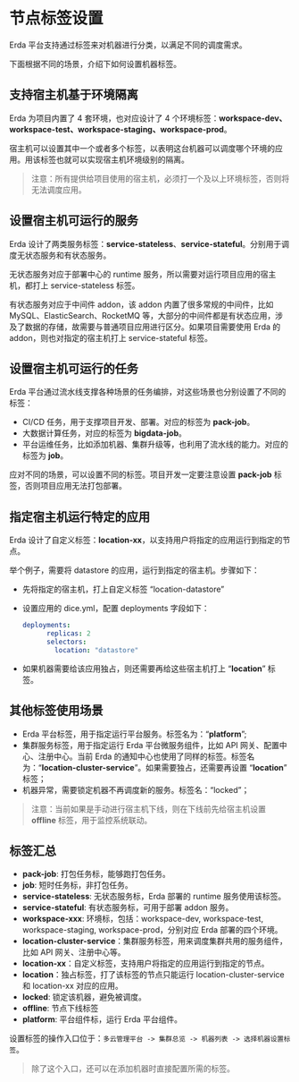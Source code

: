 # 节点标签设置

Erda 平台支持通过标签来对机器进行分类，以满足不同的调度需求。

下面根据不同的场景，介绍下如何设置机器标签。

## 支持宿主机基于环境隔离

Erda 为项目内置了 4 套环境，也对应设计了 4 个环境标签：**workspace-dev、workspace-test、workspace-staging、workspace-prod**。

宿主机可以设置其中一个或者多个标签，以表明这台机器可以调度哪个环境的应用。用该标签也就可以实现宿主机环境级别的隔离。

> 注意：所有提供给项目使用的宿主机，必须打一个及以上环境标签，否则将无法调度应用。

## 设置宿主机可运行的服务

Erda 设计了两类服务标签：**service-stateless**、**service-stateful**。分别用于调度无状态服务和有状态服务。

无状态服务对应于部署中心的 runtime 服务，所以需要对运行项目应用的宿主机，都打上 service-stateless 标签。

有状态服务对应于中间件 addon，该 addon 内置了很多常规的中间件，比如 MySQL、ElasticSearch、RocketMQ 等，大部分的中间件都是有状态应用，涉及了数据的存储，故需要与普通项目应用进行区分。如果项目需要使用 Erda 的 addon，则也对指定的宿主机打上 service-stateful 标签。

## 设置宿主机可运行的任务

Erda 平台通过流水线支撑各种场景的任务编排，对这些场景也分别设置了不同的标签：

- CI/CD 任务，用于支撑项目开发、部署。对应的标签为 **pack-job**。
- 大数据计算任务，对应的标签为 **bigdata-job**。
- 平台运维任务，比如添加机器、集群升级等，也利用了流水线的能力。对应的标签为 **job**。

应对不同的场景，可以设置不同的标签。项目开发一定要注意设置 **pack-job** 标签，否则项目应用无法打包部署。

## 指定宿主机运行特定的应用

Erda 设计了自定义标签：**location-xx**，以支持用户将指定的应用运行到指定的节点。

举个例子，需要将 datastore 的应用，运行到指定的宿主机。步骤如下：

- 先将指定的宿主机，打上自定义标签 “location-datastore”

- 设置应用的 dice.yml，配置 deployments 字段如下：

  ```yaml
  deployments:
        replicas: 2
        selectors:
          location: "datastore"
  ```

- 如果机器需要给该应用独占，则还需要再给这些宿主机打上 “**location**” 标签。

## 其他标签使用场景

- Erda 平台标签，用于指定运行平台服务。标签名为：“**platform**”;
- 集群服务标签，用于指定运行 Erda 平台微服务组件，比如 API 网关、配置中心、注册中心。当前 Erda 的通知中心也使用了同样的标签。标签名为：“**location-cluster-service**”。如果需要独占，还需要再设置 “**location**” 标签；
- 机器异常，需要锁定机器不再调度新的服务。标签名：“locked”；

> 注意：当前如果是手动进行宿主机下线，则在下线前先给宿主机设置 **offline** 标签，用于监控系统联动。

## 标签汇总

- **pack-job**: 打包任务标，能够跑打包任务。
- **job**: 短时任务标，非打包任务。
- **service-stateless**: 无状态服务标，Erda 部署的 runtime 服务使用该标签。
- **service-stateful**: 有状态服务标，可用于部署 addon 服务。
- **workspace-xxx**: 环境标，包括：workspace-dev, workspace-test, workspace-staging, workspace-prod，分别对应 Erda 部署的四个环境。
- **location-cluster-service**：集群服务标签，用来调度集群共用的服务组件，比如 API 网关、注册中心等。
- **location-xx**：自定义标签，支持用户将指定的应用运行到指定的节点。
- **location**：独占标签，打了该标签的节点只能运行 location-cluster-service 和 location-xx 对应的应用。
- **locked**: 锁定该机器，避免被调度。
- **offline**: 节点下线标签
- **platform**: 平台组件标，运行 Erda 平台组件。

设置标签的操作入口位于：`多云管理平台 -> 集群总览 -> 机器列表 -> 选择机器设置标签`。

> 除了这个入口，还可以在添加机器时直接配置所需的标签。
